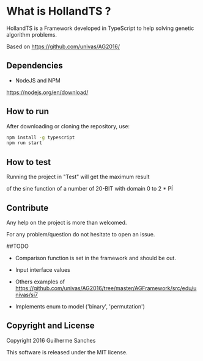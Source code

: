 # What is HollandTS ?

HollandTS is a Framework developed in TypeScript to help solving genetic algorithm problems.

Based on https://github.com/univas/AG2016/


## Dependencies

* NodeJS and NPM

https://nodejs.org/en/download/

## How to run

After downloading or cloning the repository, use:
```bash
npm install -g typescript
npm run start
```

## How to test

Running the project in "Test" will get the maximum result

of the sine function of a number of 20-BIT with domain 0 to 2 * PÍ

## Contribute

Any help on the project is more than welcomed.

For any problem/question do not hesitate to open an issue.


##TODO

* Comparison function is set in the framework and should be out.

* Input interface values

* Others examples of https://github.com/univas/AG2016/tree/master/AGFramework/src/edu/univas/si7

* Implements enum to model ('binary', 'permutation')

## Copyright and License

Copyright 2016 Guilherme Sanches

This software is released under the MIT license.